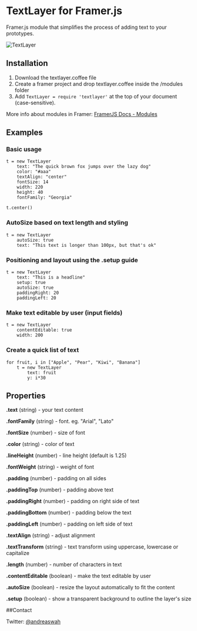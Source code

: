 # TextLayer for Framer.js

Framer.js module that simplifies the process of adding text to your prototypes.

![TextLayer](http://cl.ly/image/3q2m1q1w0x2w/TextLayer.png)

## Installation

1. Download the textlayer.coffee file
2. Create a framer project and drop textlayer.coffee inside the /modules folder
3. Add `TextLayer = require 'textlayer'` at the top of your document (case-sensitive).


More info about modules in Framer: [FramerJS Docs - Modules](http://framerjs.com/docs/#modules]http://framerjs.com/docs/#modules)


## Examples

### Basic usage

	t = new TextLayer
		text: "The quick brown fox jumps over the lazy dog"
		color: "#aaa"
		textAlign: "center"
		fontSize: 14
		width: 220
		height: 40
		fontFamily: "Georgia"
		
	t.center()

### AutoSize based on text length and styling

	t = new TextLayer
		autoSize: true
		text: "This text is longer than 100px, but that's ok"	

### Positioning and layout using the .setup guide
	
	t = new TextLayer
		text: "This is a headline"
		setup: true
		autoSize: true
		paddingRight: 20
		paddingLeft: 20
		
### Make text editable by user (input fields)

	t = new TextLayer 
		contentEditable: true
		width: 200
			
### Create a quick list of text

	for fruit, i in ["Apple", "Pear", "Kiwi", "Banana"]
		t = new TextLayer
			text: fruit
			y: i*30
		

## Properties

**.text** (string) - your text content

**.fontFamily** (string) - font. eg. "Arial", "Lato"

**.fontSize** (number) - size of font

**.color** (string) - color of text

**.lineHeight** (number) - line height (default is 1.25)

**.fontWeight** (string) - weight of font

**.padding** (number) - padding on all sides

**.paddingTop** (number) - padding above text

**.paddingRight** (number) - padding on right side of text

**.paddingBottom** (number) - padding below the text

**.paddingLeft** (number) - padding on left side of text

**.textAlign** (string) - adjust alignment

**.textTransform** (string) - text transform using uppercase, lowercase or capitalize

**.length** (number) - number of characters in text

**.contentEditable** (boolean) - make the text editable by user

**.autoSize** (boolean) - resize the layout automatically to fit the content

**.setup** (boolean) - show a transparent background to outline the layer's size

##Contact

Twitter: [@andreaswah](http://twitter.com/andreaswah)

